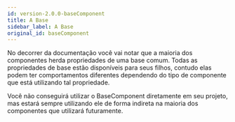 ```yaml
---
id: version-2.0.0-baseComponent
title: A Base
sidebar_label: A Base
original_id: baseComponent
---
```


No decorrer da documentação você vai notar que a maioria dos componentes herda propriedades de uma base comum.
Todas as propriedades de base estão disponíveis para seus filhos, contudo elas podem ter comportamentos 
diferentes dependendo do tipo de componente que está utilizando tal propriedade.

Você não conseguirá utilizar o BaseComponent diretamente em seu projeto, mas
estará sempre utilizando ele de forma indireta na maioria dos componentes que utilizará
futuramente.
